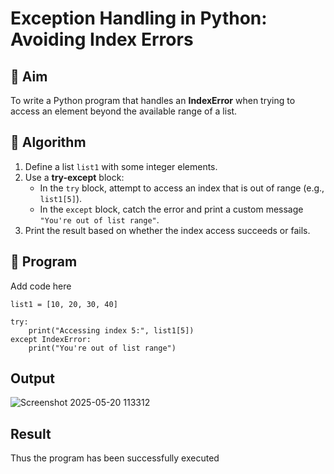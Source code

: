 # Exception Handling in Python: Avoiding Index Errors

## 🎯 Aim
To write a Python program that handles an **IndexError** when trying to access an element beyond the available range of a list.

## 🧠 Algorithm
1. Define a list `list1` with some integer elements.
2. Use a **try-except** block:
   - In the `try` block, attempt to access an index that is out of range (e.g., `list1[5]`).
   - In the `except` block, catch the error and print a custom message `"You're out of list range"`.
3. Print the result based on whether the index access succeeds or fails.

## 🧾 Program
Add code here
~~~
list1 = [10, 20, 30, 40]

try:
    print("Accessing index 5:", list1[5])
except IndexError:
    print("You're out of list range")

~~~

## Output
![Screenshot 2025-05-20 113312](https://github.com/user-attachments/assets/d2cca1de-5ea4-4d03-9a73-fe5a506b105f)

## Result
Thus the program has been successfully executed
